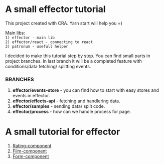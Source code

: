 # A small effector tutorial 

This project created with CRA. Yarn start will help you =)

Main libs:  
``1) effector - main lib``  
``2) effector/react - connecting to react``  
``3) patronum - usefull helper``


I decided to make this tutorial step by step. You can find small parts in project branches.
In last branch it will be a completed feature with conditions/data fetching/ splitting events.



### BRANCHES
1) **effector/events-store** - you can find how to start with easy stores and events in effector.
2) **effector/effects-api** - fetching and handlering data.
3) **effector/samples** - sending data/ split code.
4) **effector/process** - how can we handle process for page.



# A small tutorial for effector 

1) [Rating-component](src/LessonOne/README.md)
2) [Film-component](src/LessonTwo/README.md)
3) [Form-component](src/LessonThree/README.md)

